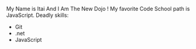 My Name is Itai And I Am The New Dojo !
My favorite Code School path is JavaScript. 
Deadly skills:
* Git
* .net
* JavaScript